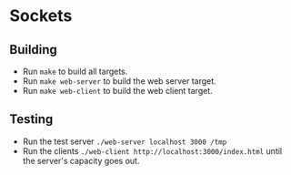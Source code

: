 # Sockets

## Building

  - Run `make` to build all targets.
  - Run `make web-server` to build the web server target.
  - Run `make web-client` to build the web client target.

## Testing

  - Run the test server `./web-server localhost 3000 /tmp`
  - Run the clients `./web-client http://localhost:3000/index.html`
  until the server's capacity goes out.
